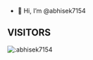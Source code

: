 - 👋 Hi, I’m @abhisek7154

## VISITORS

<img src="https://count.getloli.com/get/@:abhisek7154" alt=":abhisek7154" />
